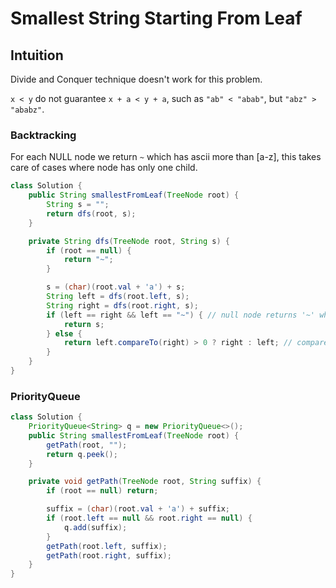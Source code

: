 # Smallest String Starting From Leaf

## Intuition

Divide and Conquer technique doesn't work for this problem.

`x < y` do not guarantee `x + a < y + a`, such as `"ab" < "abab"`, but `"abz" > "ababz"`.

### Backtracking

For each NULL node we return `~` which has ascii more than [a-z], this takes care of cases where node has only one child.

```java
class Solution {
    public String smallestFromLeaf(TreeNode root) {
        String s = "";
        return dfs(root, s);
    }

    private String dfs(TreeNode root, String s) {
        if (root == null) {
            return "~";
        }

        s = (char)(root.val + 'a') + s;
        String left = dfs(root.left, s);
        String right = dfs(root.right, s);
        if (left == right && left == "~") { // null node returns '~' which takes care of situations where node has only one child
            return s;
        } else {
            return left.compareTo(right) > 0 ? right : left; // compareTo() method is used for comparing two strings lexicographically
        }
    }
}
```

### PriorityQueue

```java
class Solution {
    PriorityQueue<String> q = new PriorityQueue<>();
    public String smallestFromLeaf(TreeNode root) {
        getPath(root, "");
        return q.peek();
    }

    private void getPath(TreeNode root, String suffix) {
        if (root == null) return;

        suffix = (char)(root.val + 'a') + suffix;
        if (root.left == null && root.right == null) {
            q.add(suffix);
        }
        getPath(root.left, suffix);
        getPath(root.right, suffix);
    }
}
```
